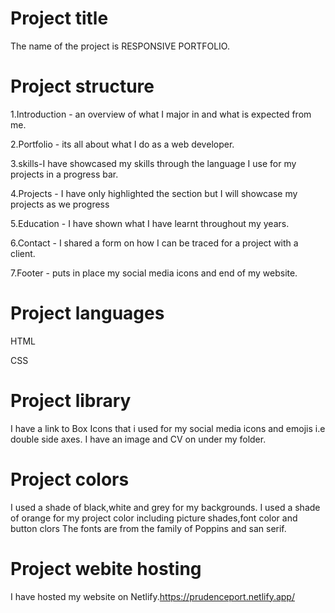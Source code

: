 # Project title
 The name of the project is RESPONSIVE PORTFOLIO.
# Project structure
1.Introduction - an overview of what I major in and what is expected from me.

2.Portfolio - its all about what I do as a web developer.

3.skills-I have showcased my skills through the language I use for my projects in a progress bar.

4.Projects -  I have only highlighted the section but I will showcase my projects as we progress

5.Education - I have shown what I have learnt throughout my years.

6.Contact - I shared a form on how I can be traced for a project with a client.

7.Footer - puts in place my social media icons and end of my website.

# Project languages
HTML

CSS

# Project library
I have a link to Box Icons that i used for my social media icons and emojis i.e double side axes.
I have an image and CV on under my folder.
# Project colors
I used a shade of black,white and grey for my backgrounds.
I used a shade of orange for my project color including picture shades,font color and button clors
The fonts are from the family of Poppins and san serif.
# Project webite hosting
I have hosted my website on Netlify.https://prudenceport.netlify.app/

